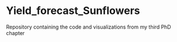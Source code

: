 # Yield_forecast_Sunflowers
Repository containing the code and visualizations from my third PhD chapter
